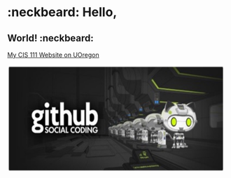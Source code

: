 # :neckbeard: Hello,
## World! :neckbeard:

[My CIS 111 Website on UOregon](http://pages.uoregon.edu/corinnc/111/)

![github social coding logo](images/github-image.png)
